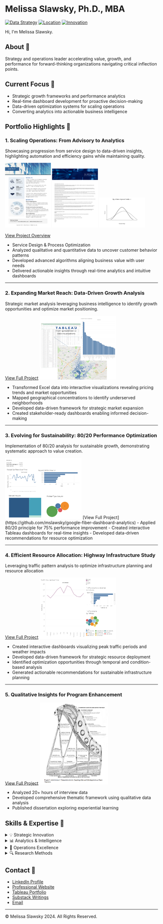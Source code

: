 # Melissa Slawsky, Ph.D., MBA
[![Data Strategy](https://img.shields.io/badge/Strategy-Data--Driven-blue)]()
[![Location](https://img.shields.io/badge/Location-Arden%20NC-green)]()
[![Innovation](https://img.shields.io/badge/Focus-Strategic%20Management-orange)]()


Hi, I'm Melissa Slawsky. 

## About 👤
Strategy and operations leader accelerating value, growth, and performance for forward-thinking organizations navigating critical inflection points. 

## Current Focus 🔬
- Strategic growth frameworks and performance analytics
- Real-time dashboard development for proactive decision-making
- Data-driven optimization systems for scaling operations
- Converting analytics into actionable business intelligence

## Portfolio Highlights 🔎

### 1. Scaling Operations: From Advisory to Analytics
Showcasing progression from service design to data-driven insights, highlighting automation and efficiency gains while maintaining quality.
<p float="left">
 <img src="scaling-services-2.png" width="30%" />
 <img src="data-insights-report.png" width="30%" />
 <img src="pattern-alignment-visualization.png" width="30%" />
</p>

[View Project Overview](https://github.com/mslawsky/consumer-insights-and-analytics-evolution)
- Service Design & Process Optimization
- Analyzed qualitative and quantitative data to uncover customer behavior patterns
- Developed advanced algorithms aligning business value with user needs
- Delivered actionable insights through real-time analytics and intuitive dashboards

___
### 2. Expanding Market Reach: Data-Driven Growth Analysis
Strategic market analysis leveraging business intelligence to identify growth opportunities and optimize market positioning.

[View Full Project](https://github.com/mslawsky/market-analysis-airbnb-athens)
<img src="tableau-visualization.png" width="50%">
- Transformed Excel data into interactive visualizations revealing pricing trends and market opportunities
- Mapped geographical concentrations to identify underserved neighborhoods
- Developed data-driven framework for strategic market expansion
- Created stakeholder-ready dashboards enabling informed decision-making
  
___
### 3. Evolving for Sustainability: 80/20 Performance Optimization
Implementation of 80/20 analysis for sustainable growth, demonstrating systematic approach to value creation.

<img src="https://raw.githubusercontent.com/mslawsky/google-fiber-dashboard-analytics/main/dashboard-google-fiber.png" alt="Google Fiber Dashboard" width="50%">
[View Full Project](https://github.com/mslawsky/google-fiber-dashboard-analytics)
- Applied 80/20 principle for 75% performance improvement
- Created interactive Tableau dashboards for real-time insights
- Developed data-driven recommendations for resource optimization

___
### 4. Efficient Resource Allocation: Highway Infrastructure Study
Leveraging traffic pattern analysis to optimize infrastructure planning and resource allocation

[View Full Project](https://github.com/mslawsky/traffic-volume-study/blob/main/README.md)
<img src="dashboard-traffic-volume-analysis.png" width="50%">
- Created interactive dashboards visualizing peak traffic periods and weather impacts
- Developed data-driven framework for strategic resource deployment
- Identified optimization opportunities through temporal and condition-based analysis
- Generated actionable recommendations for sustainable infrastructure planning


___
### 5. Qualitative Insights for Program Enhancement
[View Full Project](https://github.com/mslawsky/qualitative-dissertation-research)
<img src="https://raw.githubusercontent.com/mslawsky/qualitative-dissertation-research/main/thematic-analysis.png" alt="Thematic Analysis Framework" width="45%">
- Analyzed 20+ hours of interview data
- Developed comprehensive thematic framework using qualitative data analysis
- Published dissertation exploring experiential learning


## Skills & Expertise 📐

<details>
  <summary>💡 Strategic Innovation</summary>
  
  ### Systems
  - Innovation Systems
  - Tech-enabled Consulting
  - Value Modeling
  
  ### Process
  - Performance Optimization
  - Workflow Automation
</details>

<details>
  <summary>📊 Analytics & Intelligence</summary>
  
  ### Tools
  - Business Intelligence
  - Advanced Analytics
  - Real-time Dashboards
  
  ### Platforms
  - Tableau
  - BigQuery
  - Airtable
</details>

<details>
  <summary>🔄 Operations Excellence</summary>
  
  ### Design
  - Process Optimization
  - System Design
  - Resource Allocation
  
  ### Monitoring
  - Performance Analytics
  - Real-time Insights
</details>

<details>
  <summary>🔍 Research Methods</summary>
  
  ### Analysis
  - Qualitative Methods
  - Quantitative Analysis
  - Thematic Coding
  
  ### Applications
  - Interview Methods
  - Market Intelligence
  - Pattern Recognition
</details>



## Contact 📧
- [LinkedIn Profile](https://www.linkedin.com/in/melissaslawsky/)
- [Professional Website](https://melissaslawsky.com/client-results/)
- [Tableau Portfolio](https://public.tableau.com/app/profile/melissa.slawsky1925/vizzes)
- [Substack Writings](https://melissaslawsky.substack.com/)
- [Email](mailto:melissa@melissaslawsky.com)

---
© Melissa Slawsky 2024. All Rights Reserved.
